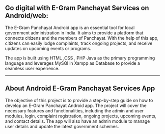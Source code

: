 Go digital with E-Gram Panchayat Services on Android/web:
----------------------------------------------------------------------------------

The E-Gram Panchayat Android  app is an essential tool for local government administration in India. It aims to provide a platform that connects citizens and the members of Panchayat. With the help of this app, citizens can easily lodge complaints, track ongoing projects, and receive updates on upcoming events or programs.

The app is built using HTML ,CSS , PHP Java as the primary programming language and leverages MySQl in Xampp as Database to provide a seamless user experience.

----------------------------------------------------------------------------------------------------
About Android E-Gram Panchayat Services App
----------------------------------------------------------------------------------------------------

The objective of this project is to provide a step-by-step guide on how to develop an E-Gram Panchayat Android app.
The project will cover the necessary features and functionalities, including the admin and user modules, login, complaint registration, ongoing projects, upcoming events, and contact details. The app will also have an admin module to manage user details and update the latest government schemes.
